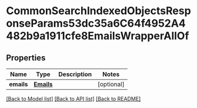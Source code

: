 # CommonSearchIndexedObjectsResponseParams53dc35a6C64f4952A4482b9a1911cfe8EmailsWrapperAllOf


## Properties
Name | Type | Description | Notes
------------ | ------------- | ------------- | -------------
**emails** | [**Emails**](Emails.md) |  | [optional] 

[[Back to Model list]](../README.md#documentation-for-models) [[Back to API list]](../README.md#documentation-for-api-endpoints) [[Back to README]](../README.md)


